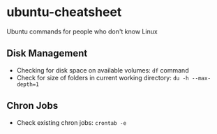 ubuntu-cheatsheet
=================

Ubuntu commands for people who don't know Linux

## Disk Management

* Checking for disk space on available volumes: `df` command
* Check for size of folders in current working directory: `du -h --max-depth=1`


## Chron Jobs
* Check existing chron jobs: `crontab -e`
